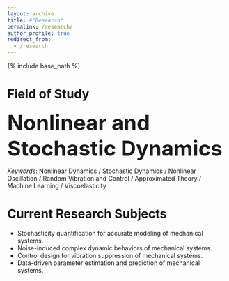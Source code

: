 ```yaml
---
layout: archive
title: #"Research"
permalink: /research/
author_profile: true
redirect_from:
  - /research
---
```


{% include base_path %}

Field of Study
=====

<font size=12>**Nonlinear and Stochastic Dynamics**</font>

*Keywords*: Nonlinear Dynamics / Stochastic Dynamics / Nonlinear Oscillation / Random Vibration and Control / Approximated Theory / Machine Learning / Viscoelasticity

Current Research Subjects
=====
* Stochasticity quantification for accurate modeling of mechanical systems.
* Noise-induced complex dynamic behaviors of mechanical systems.
* Control design for vibration suppression of mechanical systems.
* Data-driven parameter estimation and prediction of mechanical systems.
